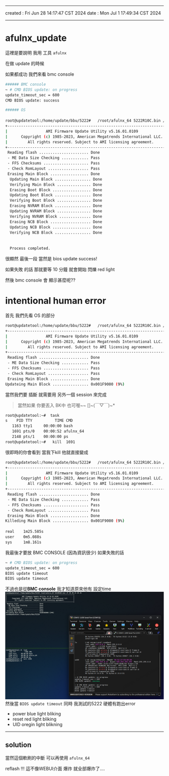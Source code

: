 -------------------------------------------------------------------------------
created	:	Fri Jun 28 14:17:47 CST 2024
date	:	Mon Jul  1 17:49:34 CST 2024

-------------------------------------------------------------------------------
#  afulnx_update #
這裡是要說明 我用 工具 `afulnx`

在做 update 的時候

如果都成功 我們來看 bmc console

```bash
###### BMC console
~ # CMD BIOS update: on progress
update_timeout_sec = 600
CMD BIOS update: success
```
```bash
###### OS

root@updatetool:/home/update/bbu/5222#   /root/afulnx_64 5222R10C.bin /P /R /N /X /R /K
+---------------------------------------------------------------------------+
|                 AMI Firmware Update Utility v5.16.01.0109                 |
|      Copyright (c) 1985-2023, American Megatrends International LLC.      |
|         All rights reserved. Subject to AMI licensing agreement.          |
+---------------------------------------------------------------------------+
 Reading flash ...................... Done
 - ME Data Size Checking ............ Pass
 - FFS Checksums .................... Pass
 - Check RomLayout .................. Pass
 Erasing Main Block ................. Done
  Updating Main Block ................ Done
  Verifying Main Block ............... Done
  Erasing Boot Block ................. Done
  Updating Boot Block ................ Done
  Verifying Boot Block ............... Done
  Erasing NVRAM Block ................ Done
  Updating NVRAM Block ............... Done
  Verifying NVRAM Block .............. Done
  Erasing NCB Block .................. Done
  Updating NCB Block ................. Done
  Verifying NCB Block ................ Done


  Process completed.
```
很顯然 最後一段 當然是 bios update success!

如果失敗 的話 那就要等 10 分鐘 就會開始 閃爍 red light

然後 bmc console 會 顯示甚麼呢??



intentional human error
=======================
首先 我們先看 OS 的部分
```bash
root@updatetool:/home/update/bbu/5222#   /root/afulnx_64 5222R10C.bin /P /R /N /X /R /K
+---------------------------------------------------------------------------+
|                 AMI Firmware Update Utility v5.16.01.0109                 |
|      Copyright (c) 1985-2023, American Megatrends International LLC.      |
|         All rights reserved. Subject to AMI licensing agreement.          |
+---------------------------------------------------------------------------+
 Reading flash ...................... Done
 - ME Data Size Checking ............ Pass
 - FFS Checksums .................... Pass
 - Check RomLayout .................. Pass
 Erasing Main Block ................. Done
Updateing Main Block ................ 0x001F9000 (9%)

```

當然我們要 插斷 就需要用 另外一個 session 來完成

> 當然如果 你要丟入 BK中 也可喔~~ []~(￣▽￣)~*

```bash
root@updatetool:~#  task
s    PID TTY          TIME CMD
   1163 tty1     00:00:00 bash
   1691 pts/0    00:00:52 afulnx_64
   2148 pts/1    00:00:00 ps
root@updatetool:~#   kill  1691
```

很即時的你會看到 當我下kill
他就直接變成
```bash
root@updatetool:/home/update/bbu/5222#   /root/afulnx_64 5222R10C.bin /P /R /N /X /R /K
+---------------------------------------------------------------------------+
|                 AMI Firmware Update Utility v5.16.01.0109                 |
|      Copyright (c) 1985-2023, American Megatrends International LLC.      |
|         All rights reserved. Subject to AMI licensing agreement.          |
+---------------------------------------------------------------------------+
 Reading flash ...................... Done
 - ME Data Size Checking ............ Pass
 - FFS Checksums .................... Pass
 - Check RomLayout .................. Pass
 Erasing Main Block ................. Done
Killeding Main Block ................ 0x001F9000 (9%)

real    1m25.585s
user    0m5.088s
sys     1m8.161s
```

我最後才要放 BMC CONSOLE (因為資訊很少)
如果失敗的話
```bash
~ # CMD BIOS update: on progress
update_timeout_sec = 600
BIOS update timeout
BIOS update timeout
```
不過也是從**BMC console** 我才知道原來他有 設定time
![](./pic/bios_update_failed_by_afulnx_result.png)
然後當 `BIOS update timeout`
同時 我測試的5222
硬體有跑出error
+ power blue light bliking
+ reset red light bliking
+ UID oregin light blikning

-------------------------------------------------------------------------------

## solution ##
當然這個軟刷的中斷
可以再使用 `afulnx_64`

reflash !!!
這不像WEBUI介面 爆炸 就全部爆炸了....
